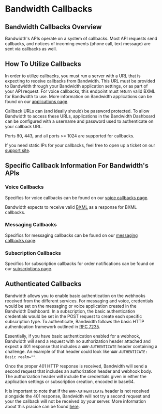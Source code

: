 



# Bandwidth Callbacks

## Bandwidth Callbacks Overview

Bandwidth's APIs operate on a system of callbacks. Most API requests send callbacks, and notices of incoming events (phone call, text message) are sent via callbacks as well.



## How To Utilize Callbacks

In order to utilize callbacks, you must run a server with a URL that is expecting to receive callbacks from Bandwidth. This URL must be provided to Bandwidth through your Bandwidth application settings, or as part of your API request. For voice callbacks, this endpoint must return valid BXML for Bandwidth to use. More information on Bandwidth applications can be found on our [applications page](../../account/applications/about.md).

Callback URLs can (and ideally should) be password protected. To allow Bandwidth to access these URLs, applications in the Bandwidth Dashboard can be configured with a username and password used to authenticate on your callback URL.

Ports 80, 443, and all ports >= 1024 are supported for callbacks.

If you need static IPs for your callbacks, feel free to open up a ticket on our [support site](https://support.bandwidth.com/hc/en-us/requests/new).

## Specific Callback Information For Bandwidth's APIs

### Voice Callbacks

Specifics for voice callbacks can be found on our [voice callbacks page](../../voice/bxml/callbacks/about.md).

Bandwidth expects to receive valid [BXML](../../voice/bxml/about.md) as a response for BXML callbacks.

### Messaging Callbacks

Specifics for messaging callbacks can be found on our [messaging callbacks page](../../messaging/callbacks/messageEvents.md).

### Subscription Callbacks

Specifics for subscription callbacks for order notifications can be found on our [subscriptions page](../../account/subscriptions/about,md).



## Authenticated Callbacks 

Bandwidth allows you to enable basic authentication on the webhooks received from the different services. For messaging and voice, credentials would be set on the messaging or voice application created in the Bandwidth Dashboard. In a subscription, the basic authentication credentials would be set in the POST request to create each specific subscription type. To authenticate, Bandwidth follows the basic HTTP authentication framework outlined in [RFC 7235](https://tools.ietf.org/html/rfc7235).

Essentially, if you have basic authentication enabled for a webhook, Bandwidth will send a request with no authorization header attached and expect a 401 response that includes a `WWW-AUTHENTICATE` header containing a challenge. An example of that header could look like `WWW-AUTHENTICATE: Basic realm=""`.

Once the proper 401 HTTP response is received, Bandwidth will send a second request that includes an authorization header and webhook body. The authorization header will include the credentials given in either the application settings or subscription creation, encoded in base64. 

It is important to note that if the `WWW-AUTHENTICATE` header is not received alongside the 401 response, Bandwidth will not try a second request and your the callback will not be received by your server. More information about this pracice can be found [here](https://developer.mozilla.org/en-US/docs/Web/HTTP/Authentication).
